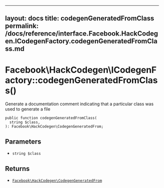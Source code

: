 
***

layout: docs
title: codegenGeneratedFromClass
permalink: /docs/reference/interface.Facebook.HackCodegen.ICodegenFactory.codegenGeneratedFromClass.md
---







# Facebook\\HackCodegen\\ICodegenFactory::codegenGeneratedFromClass()




Generate a documentation comment indicating that a particular class was
used to generate a file




``` Hack
public function codegenGeneratedFromClass(
  string $class,
): Facebook\HackCodegen\CodegenGeneratedFrom;
```




## Parameters




* ` string $class `




## Returns




- [` Facebook\HackCodegen\CodegenGeneratedFrom `](<class.Facebook.HackCodegen.CodegenGeneratedFrom.md>)